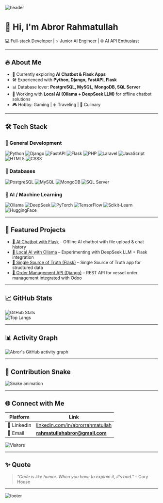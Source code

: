 <!-- Banner -->
![header](https://capsule-render.vercel.app/api?type=waving&color=0:ff7f50,100:1e90ff&height=250&section=header&text=Abror%20Rahmatullah&fontSize=40&fontColor=ffffff&animation=fadeIn&fontAlignY=38&desc=Full-stack%20Developer%20|%20Junior%20AI%20Engineer%20|%20AI%20Enthusiast&descAlignY=55&descAlign=50)

# 👋 Hi, I'm Abror Rahmatullah  

💻 Full-stack Developer | ⚡ Junior AI Engineer | 🌐 AI API Enthusiast  

---

## 🔥 About Me
- 🌱 Currently exploring **AI Chatbot & Flask Apps**
- 🛠️ Experienced with **Python, Django, FastAPI, Flask**
- 📊 Database lover: **PostgreSQL, MySQL, MongoDB, SQL Server**
- 🤖 Working with **Local AI (Ollama + DeepSeek LLM)** for offline chatbot solutions
- 🎮 Hobby: Gaming | ✈️ Traveling | 🍜 Culinary  

---

## 🛠️ Tech Stack

### 🔹 General Development
![Python](https://img.shields.io/badge/Python-3776AB?logo=python&logoColor=white)
![Django](https://img.shields.io/badge/Django-092E20?logo=django&logoColor=white)
![FastAPI](https://img.shields.io/badge/FastAPI-009688?logo=fastapi&logoColor=white)
![Flask](https://img.shields.io/badge/Flask-000000?logo=flask&logoColor=white)
![PHP](https://img.shields.io/badge/PHP-777BB4?logo=php&logoColor=white)
![Laravel](https://img.shields.io/badge/Laravel-FF2D20?logo=laravel&logoColor=white)
![JavaScript](https://img.shields.io/badge/JavaScript-F7DF1E?logo=javascript&logoColor=black)
![HTML5](https://img.shields.io/badge/HTML5-E34F26?logo=html5&logoColor=white)
![CSS3](https://img.shields.io/badge/CSS3-1572B6?logo=css3&logoColor=white)

### 🔹 Databases
![PostgreSQL](https://img.shields.io/badge/PostgreSQL-316192?logo=postgresql&logoColor=white)
![MySQL](https://img.shields.io/badge/MySQL-4479A1?logo=mysql&logoColor=white)
![MongoDB](https://img.shields.io/badge/MongoDB-4EA94B?logo=mongodb&logoColor=white)
![SQL Server](https://img.shields.io/badge/SQL%20Server-CC2927?logo=microsoftsqlserver&logoColor=white)

### 🔹 AI / Machine Learning
![Ollama](https://img.shields.io/badge/Ollama-000000?logo=ollama&logoColor=white)
![DeepSeek](https://img.shields.io/badge/DeepSeek-AI-blueviolet?logo=github&logoColor=white)
![PyTorch](https://img.shields.io/badge/PyTorch-EE4C2C?logo=pytorch&logoColor=white)
![TensorFlow](https://img.shields.io/badge/TensorFlow-FF6F00?logo=tensorflow&logoColor=white)
![Scikit-Learn](https://img.shields.io/badge/Scikit--Learn-F7931E?logo=scikitlearn&logoColor=white)
![HuggingFace](https://img.shields.io/badge/HuggingFace-FFB000?logo=huggingface&logoColor=white)

---

## 🚀 Featured Projects
- [🤖 AI Chatbot with Flask](https://github.com/abrorrahmatullah/ai-chatbot-flask) – Offline AI chatbot with file upload & chat history  
- [🧠 Local AI with Ollama](https://github.com/abrorrahmatullah/ollama-ai-integration) – Experimenting with DeepSeek LLM + Flask integration  
- [📅 Single Source of Truth (Flask)](https://github.com/AbrorRahmatullah/single-source-of-truth) – Single Source of Truth app for structured data  
- [🚢 Order Management API (Django)](https://github.com/abrorrahmatullah/order-management-api) – REST API for vessel order management integrated with Odoo  

---

## 📈 GitHub Stats
![GitHub Stats](https://github-readme-stats.vercel.app/api?username=abrorrahmatullah&show_icons=true&theme=radical)  
![Top Langs](https://github-readme-stats.vercel.app/api/top-langs/?username=abrorrahmatullah&layout=compact&theme=radical)  

---

## 📊 Activity Graph
![Abror's GitHub activity graph](https://github-readme-activity-graph.vercel.app/graph?username=abrorrahmatullah&theme=react-dark&bg_color=20232a&hide_border=true)

---

## 🐍 Contribution Snake
![Snake animation](https://github.com/abrorrahmatullah/abrorrahmatullah/blob/output/github-contribution-grid-snake.svg)

---

## 🌐 Connect with Me

| Platform   | Link |
|------------|------|
| 💼 LinkedIn | [linkedin.com/in/abrorrahmatullah](https://linkedin.com/in/abrorrahmatullah) |
| 📧 Email | **rahmatullahabror@gmail.com** |

![Visitors](https://visitor-badge.laobi.icu/badge?page_id=abrorrahmatullah)

---

## ✨ Quote
> *"Code is like humor. When you have to explain it, it’s bad."* – Cory House  

---

<!-- Footer Banner -->
![footer](https://capsule-render.vercel.app/api?type=waving&color=1e90ff,100:ff7f50&height=120&section=footer)
